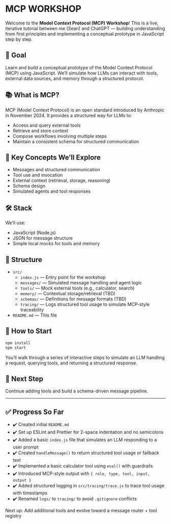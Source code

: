 # MCP WORKSHOP

Welcome to the **Model Context Protocol (MCP) Workshop**! This is a live, iterative tutorial between me (Sean) and ChatGPT — building understanding from first principles and implementing a conceptual prototype in JavaScript step by step.

## 🚀 Goal

Learn and build a conceptual prototype of the Model Context Protocol (MCP) using JavaScript. We’ll simulate how LLMs can interact with tools, external data sources, and memory through a structured protocol.

## 📚 What is MCP?

MCP (Model Context Protocol) is an open standard introduced by Anthropic in November 2024. It provides a structured way for LLMs to:

- Access and query external tools
- Retrieve and store context
- Compose workflows involving multiple steps
- Maintain a consistent schema for structured communication

## 🧠 Key Concepts We’ll Explore

- Messages and structured communication
- Tool use and invocation
- External context (retrieval, storage, reasoning)
- Schema design
- Simulated agents and tool responses

## 🛠 Stack

We’ll use:

- JavaScript (Node.js)
- JSON for message structure
- Simple local mocks for tools and memory

## 🧩 Structure

- `src/`
  - `index.js` — Entry point for the workshop
  - `messages/` — Simulated message handling and agent logic
  - `tools/` — Mock external tools (e.g., calculator, search)
  - `memory/` — Contextual storage/retrieval (TBD)
  - `schemas/` — Definitions for message formats (TBD)
  - `tracing/` — Logs structured tool usage to simulate MCP-style traceability
- `README.md` — This file

## 🏁 How to Start

```bash
npm install
npm start
```

You’ll walk through a series of interactive steps to simulate an LLM handling a request, querying tools, and returning a structured response.

## 📌 Next Step

Continue adding tools and build a schema-driven message pipeline.

---

## ✅ Progress So Far

- ✔️ Created initial `README.md`
- ✔️ Set up ESLint and Prettier for 2-space indentation and no semicolons
- ✔️ Added a basic `index.js` file that simulates an LLM responding to a user prompt
- ✔️ Created `handleMessage()` to return structured tool usage or fallback text
- ✔️ Implemented a basic calculator tool using `eval()` with guardrails
- ✔️ Introduced MCP-style output with `{ role, type, tool, input, output }`
- ✔️ Added structured logging in `src/tracing/trace.js` to trace tool usage with timestamps
- ✔️ Renamed `logs/` to `tracing/` to avoid `.gitignore` conflicts

Next up: Add additional tools and evolve toward a message router + tool registry
